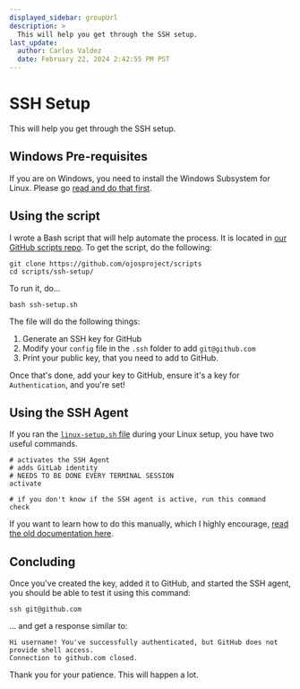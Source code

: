 ```yaml
---
displayed_sidebar: groupUrl
description: >
  This will help you get through the SSH setup.
last_update:
  author: Carlos Valdez
  date: February 22, 2024 2:42:55 PM PST
---
```


# SSH Setup

This will help you get through the SSH setup.

## Windows Pre-requisites

If you are on Windows, you need to install the Windows Subsystem for Linux.
Please go
[read and do that first](/docs/url/developers/installing-wsl/).

## Using the script

I wrote a Bash script that will help automate the process. It is located in
[our GitHub scripts repo](https://github.com/ojosproject/scripts). To get the
script, do the following:

```shell
git clone https://github.com/ojosproject/scripts
cd scripts/ssh-setup/
```

To run it, do...

```shell
bash ssh-setup.sh
```

The file will do the following things:

1. Generate an SSH key for GitHub
2. Modify your `config` file in the `.ssh` folder to add `git@github.com`
3. Print your public key, that you need to add to GitHub.

Once that's done, add your key to GitHub, ensure it's a key for
`Authentication`, and you're set!

## Using the SSH Agent

If you ran the
[`linux-setup.sh` file](https://github.com/ojosproject/scripts/tree/main/linux-setup)
during your Linux setup, you have two useful commands.

```shell
# activates the SSH Agent
# adds GitLab identity
# NEEDS TO BE DONE EVERY TERMINAL SESSION
activate

# if you don't know if the SSH agent is active, run this command
check
```

If you want to learn how to do this manually, which I highly encourage,
[read the old documentation here](https://github.com/ojosproject/docs/blob/e98bc507eae3acb89326d54010c4ad59fd81124a/teams/url/ssh-setup.md#using-the-ssh-agent).

## Concluding

Once you've created the key, added it to GitHub, and started the SSH agent, you
should be able to test it using this command:

```shell
ssh git@github.com
```

... and get a response similar to:

```shell
Hi username! You've successfully authenticated, but GitHub does not provide shell access.
Connection to github.com closed.
```

Thank you for your patience. This will happen a lot.
